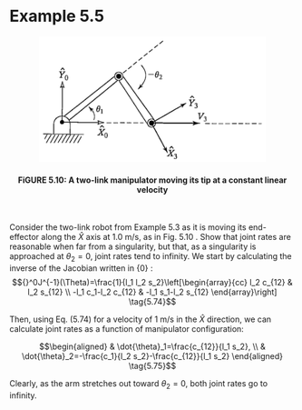 &emsp;
# Example 5.5

<div align=center>
    <img src="imgs/5.10.png" width=400>
    <h4>FiGURE 5.10: A two-link manipulator moving its tip at a constant linear velocity</h>
</div>
&emsp;


Consider the two-link robot from Example 5.3 as it is moving its end-effector along the $\hat{X}$ axis at $1.0 \mathrm{~m} / \mathrm{s}$, as in Fig. 5.10 . Show that joint rates are reasonable when far from a singularity, but that, as a singularity is approached at $\theta_2=0$, joint rates tend to infinity.
We start by calculating the inverse of the Jacobian written in $\{0\}$ :
$${}^0J^{-1}(\Theta)=\frac{1}{l_1 l_2 s_2}\left[\begin{array}{cc}
l_2 c_{12} & l_2 s_{12} \\
-l_1 c_1-l_2 c_{12} & -l_1 s_1-l_2 s_{12}
\end{array}\right] \tag{5.74}$$


Then, using Eq. $(5.74)$ for a velocity of $1 \mathrm{~m} / \mathrm{s}$ in the $\hat{X}$ direction, we can calculate joint rates as a function of manipulator configuration:

$$\begin{aligned}
& \dot{\theta}_1=\frac{c_{12}}{l_1 s_2}, \\
& \dot{\theta}_2=-\frac{c_1}{l_2 s_2}-\frac{c_{12}}{l_1 s_2} 
\end{aligned} \tag{5.75}$$

Clearly, as the arm stretches out toward $\theta_2=0$, both joint rates go to infinity.



